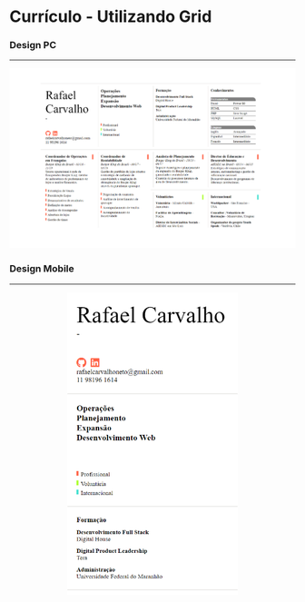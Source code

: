 # Currículo - Utilizando Grid

### Design PC
<hr>
<p align="center">
  <img src="https://github.com/RafaelCarvalhoNeto/curriculo-grade/blob/master/assets/img/grade01.PNG" width="900" title="hover text">
</p>

### Design Mobile
<hr>
<p align="center">
  <img src="https://github.com/RafaelCarvalhoNeto/curriculo-grade/blob/master/assets/img/grade02.PNG" width="300" title="hover text">
</p>
